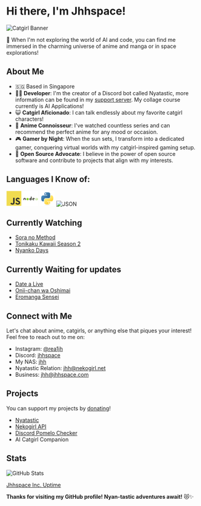 # Hi there, I'm Jhhspace!

![Catgirl Banner](https://i.nekogirl.net/de1ee23fc7b0.jpg)

🐾 When I'm not exploring the world of AI and code, you can find me immersed in the charming universe of anime and manga or in space explorations!

## About Me
- 🇸🇬 Based in Singapore
- 👨‍💻 **Developer**: I'm the creator of a Discord bot called Nyatastic, more information can be found in my [support server](https://go.nekogirl.net/). My collage course currently is AI Applications!
- 😺 **Catgirl Aficionado**: I can talk endlessly about my favorite catgirl characters!
- 🌸 **Anime Connoisseur**: I've watched countless series and can recommend the perfect anime for any mood or occasion.
- 🎮 **Gamer by Night**: When the sun sets, I transform into a dedicated gamer, conquering virtual worlds with my catgirl-inspired gaming setup.
- 🌟 **Open Source Advocate**: I believe in the power of open source software and contribute to projects that align with my interests.

## Languages I Know of:

<div style="display: inline-block;">
    <img src="https://raw.githubusercontent.com/devicons/devicon/master/icons/javascript/javascript-original.svg" alt="JavaScript" width="40" height="40">
</div>
<div style="display: inline-block;">
    <img src="https://raw.githubusercontent.com/devicons/devicon/master/icons/nodejs/nodejs-original-wordmark.svg" alt="Node.js" width="40" height="40">
</div>
<div style="display: inline-block;">
    <img src="https://raw.githubusercontent.com/devicons/devicon/master/icons/python/python-original.svg" alt="Python" width="40" height="40">
</div>
<div style="display: inline-block;">
    <img src="https://via.placeholder.com/40x40/FF5733/FFFFFF?text=JSON" alt="JSON" width="40" height="40">
</div>

## Currently Watching

- [Sora no Method](https://myanimelist.net/anime/23209/Sora_no_Method?q=celestial&cat=anime)
- [Tonikaku Kawaii Season 2](https://myanimelist.net/anime/50307/Tonikaku_Kawaii_2nd_Season?q=Over%20the%20moon&cat=anime)
- [Nyanko Days](https://myanimelist.net/anime/34148/Nyanko_Days?q=nyanko&cat=anime)

## Currently Waiting for updates

- [Date a Live](https://myanimelist.net/anime/15583/Date_A_Live?q=date%20a%20live&cat=anime)
- [Onii-chan wa Oshimai](https://myanimelist.net/anime/51678/Oniichan_wa_Oshimai?q=onimai&cat=anime)
- [Eromanga Sensei](https://myanimelist.net/anime/32901/Eromanga-sensei?q=eromanga&cat=anime)

## Connect with Me

Let's chat about anime, catgirls, or anything else that piques your interest!
Feel free to reach out to me on:

- Instagram: [@rea1jh](https://www.instagram.com/rea1jh)
- Discord: [jhhspace](https://discord.com/users/898569996949676052)
- My NAS: [jhh](https://cloud.jhhspace.com/u/jhh)
- Nyatastic Relation: jhh@nekogirl.net
- Business: jhh@jhhspace.com

## Projects

You can support my projects by [donating](https://ko-fi.com/jhhspace)!

- [Nyatastic](https://go.nekogirl.net/invite-nyatastic/)
- [Nekogirl API](https://api.nekogirl.net/)
- [Discord Pomelo Checker](https://github.com/jhhspace/discord-pomelo-checker)
- AI Catgirl Companion

## Stats

![GitHub Stats](https://github-readme-stats.vercel.app/api?username=jhhspace&show_icons=true&theme=cobalt)

[Jhhspace Inc. Uptime](https://status.nekogirl.net/)

**Thanks for visiting my GitHub profile! Nyan-tastic adventures await!** 😻✨
